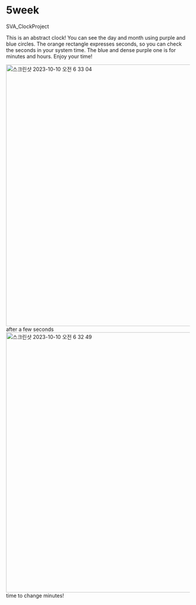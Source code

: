 # 5week
SVA_ClockProject

This is an abstract clock! 
You can see the day and month using purple and blue circles. 
The orange rectangle expresses seconds, so you can check the seconds in your 
system time. The blue and dense purple one is for minutes and hours. Enjoy your time!


<img width="716" alt="스크린샷 2023-10-10 오전 6 33 04" src="https://github.com/hellosoohello/5week/assets/145718317/7d434124-bf06-4a5a-b17c-b3d4b35a9334">
after a few seconds

<img width="712" alt="스크린샷 2023-10-10 오전 6 32 49" src="https://github.com/hellosoohello/5week/assets/145718317/61886355-bc96-4e87-8304-07492639cc38">
time to change minutes!
